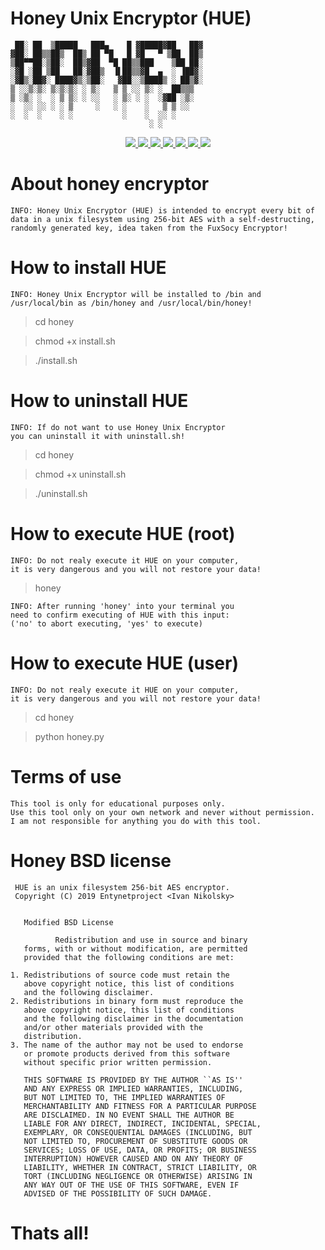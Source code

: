 # Honey Unix Encryptor (HUE)

     ██░ ██  ▒█████   ███▄    █ ▓█████▓██   ██▓
    ▓██░ ██▒▒██▒  ██▒ ██ ▀█   █ ▓█   ▀ ▒██  ██▒
    ▒██▀▀██░▒██░  ██▒▓██  ▀█ ██▒▒███    ▒██ ██░
    ░▓█ ░██ ▒██   ██░▓██▒  ▐▌██▒▒▓█  ▄  ░ ▐██▓░
    ░▓█▒░██▓░ ████▓▒░▒██░   ▓██░░▒████▒ ░ ██▒▓░
    ▒ ░░▒░▒░ ▒░▒░▒░ ░ ▒░   ▒ ▒ ░░ ▒░ ░  ██▒▒▒ 
    ▒ ░▒░ ░  ░ ▒ ▒░ ░ ░░   ░ ▒░ ░ ░  ░▓██ ░▒░ 
    ░  ░░ ░░ ░ ░ ▒     ░   ░ ░    ░   ▒ ▒ ░░  
    ░  ░  ░    ░ ░           ░    ░  ░░ ░     
                                   ░ ░ 

<p align="center">
  <a href="http://entynetproject.simplesite.com/">
    <img src="https://img.shields.io/badge/entynetproject-Ivan%20Nikolsky-blue.svg">
  </a>
  <a href="https://github.com/entynetproject/honey/releases">
    <img src="https://img.shields.io/github/release/entynetproject/honey.svg">
  </a>
  <a href="https://ru.m.wikipedia.org/wiki/Python">
    <img src="https://img.shields.io/badge/language-python-blue.svg">
 </a>
  <a href="https://github.com/entynetproject/honey">
      <img src="https://img.shields.io/badge/AES-256bit-red.svg?maxAge=2592000">
 </a>
  <a href="https://github.com/entynetproject/honey/issues?q=is%3Aissue+is%3Aclosed">
      <img src="https://img.shields.io/github/issues/entynetproject/copycat.svg">
  </a>
  <a href="https://github.com/entynetproject/honey/wiki">
      <img src="https://img.shields.io/badge/wiki%20-honey-lightgrey.svg">
 </a>
  <a href="https://mobile.twitter.com/entynetproject">
    <img src="https://img.shields.io/badge/twitter-entynetproject-blue.svg">
 </a>
</p>

# About honey encryptor

    INFO: Honey Unix Encryptor (HUE) is intended to encrypt every bit of 
    data in a unix filesystem using 256-bit AES with a self-destructing, 
    randomly generated key, idea taken from the FuxSocy Encryptor!

# How to install HUE

    INFO: Honey Unix Encryptor will be installed to /bin and
    /usr/local/bin as /bin/honey and /usr/local/bin/honey!

> cd honey

> chmod +x install.sh

> ./install.sh

# How to uninstall HUE

    INFO: If do not want to use Honey Unix Encryptor
    you can uninstall it with uninstall.sh!

> cd honey

> chmod +x uninstall.sh

> ./uninstall.sh

# How to execute HUE (root)

    INFO: Do not realy execute it HUE on your computer,
    it is very dangerous and you will not restore your data!

> honey

    INFO: After running 'honey' into your terminal you
    need to confirm executing of HUE with this input: 
    ('no' to abort executing, 'yes' to execute)

# How to execute HUE (user)

    INFO: Do not realy execute it HUE on your computer,
    it is very dangerous and you will not restore your data!

> cd honey

> python honey.py

# Terms of use

    This tool is only for educational purposes only.
    Use this tool only on your own network and never without permission.
    I am not responsible for anything you do with this tool.

# Honey BSD license

     HUE is an unix filesystem 256-bit AES encryptor.
     Copyright (C) 2019 Entynetproject <Ivan Nikolsky>
 

       Modified BSD License
 
              Redistribution and use in source and binary
       forms, with or without modification, are permitted
       provided that the following conditions are met:
 
    1. Redistributions of source code must retain the
       above copyright notice, this list of conditions
       and the following disclaimer.
    2. Redistributions in binary form must reproduce the
       above copyright notice, this list of conditions
       and the following disclaimer in the documentation
       and/or other materials provided with the
       distribution.
    3. The name of the author may not be used to endorse
       or promote products derived from this software
       without specific prior written permission.
  
       THIS SOFTWARE IS PROVIDED BY THE AUTHOR ``AS IS''
       AND ANY EXPRESS OR IMPLIED WARRANTIES, INCLUDING,
       BUT NOT LIMITED TO, THE IMPLIED WARRANTIES OF
       MERCHANTABILITY AND FITNESS FOR A PARTICULAR PURPOSE
       ARE DISCLAIMED. IN NO EVENT SHALL THE AUTHOR BE
       LIABLE FOR ANY DIRECT, INDIRECT, INCIDENTAL, SPECIAL,
       EXEMPLARY, OR CONSEQUENTIAL DAMAGES (INCLUDING, BUT
       NOT LIMITED TO, PROCUREMENT OF SUBSTITUTE GOODS OR
       SERVICES; LOSS OF USE, DATA, OR PROFITS; OR BUSINESS
       INTERRUPTION) HOWEVER CAUSED AND ON ANY THEORY OF
       LIABILITY, WHETHER IN CONTRACT, STRICT LIABILITY, OR
       TORT (INCLUDING NEGLIGENCE OR OTHERWISE) ARISING IN
       ANY WAY OUT OF THE USE OF THIS SOFTWARE, EVEN IF
       ADVISED OF THE POSSIBILITY OF SUCH DAMAGE.

# Thats all!
